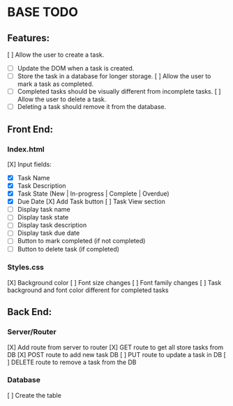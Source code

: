 # BASE TODO

## Features:

[ ] Allow the user to create a task.
- [ ] Update the DOM when a task is created.
- [ ] Store the task in a database for longer storage.
[ ] Allow the user to mark a task as completed.
- [ ] Completed tasks should be visually different from incomplete tasks.
[ ] Allow the user to delete a task.
- [ ] Deleting a task should remove it from the database.

## Front End:

### Index.html

[X] Input fields:
- [X] Task Name
- [X] Task Description
- [X] Task State (New | In-progress | Complete | Overdue)
- [X] Due Date
[X] Add Task button
[ ] Task View section
- [ ] Display task name
- [ ] Display task state
- [ ] Display task description
- [ ] Display task due date
- [ ] Button to mark completed (if not completed)
- [ ] Button to delete task (if completed)

### Styles.css

[X] Background color
[ ] Font size changes
[ ] Font family changes
[ ] Task background and font color different for completed tasks

## Back End:

### Server/Router

[X] Add route from server to router
[X] GET route to get all store tasks from DB
[X] POST route to add new task DB
[ ] PUT route to update a task in DB
[ ] DELETE route to remove a task from the DB

### Database

[ ] Create the table
